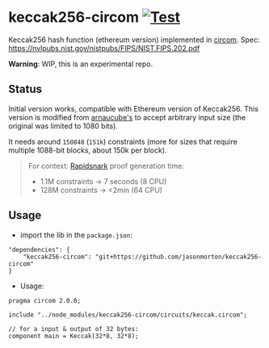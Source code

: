 # keccak256-circom [![Test](https://github.com/jasonmorton/keccak256-circom/workflows/Test/badge.svg)](https://github.com/jasonmorton/keccak256-circom/actions?query=workflow%3ATest)

Keccak256 hash function (ethereum version) implemented in [circom](https://github.com/iden3/circom). Spec: https://nvlpubs.nist.gov/nistpubs/FIPS/NIST.FIPS.202.pdf

**Warning**: WIP, this is an experimental repo.

## Status
Initial version works, compatible with Ethereum version of Keccak256.  This version is modified from [arnaucube's](https://github.com/vocdoni/keccak256-circom/) to accept arbitrary input size (the original was limited to 1080 bits).

It needs around `150848` (`151k`) constraints (more for sizes that require multiple 1088-bit blocks, about 150k per block). 
> For context: [Rapidsnark](https://github.com/iden3/rapidsnark) proof generation time:
> - 1.1M constraints -> 7 seconds (8 CPU)
> - 128M constraints -> <2min (64 CPU)

## Usage
- import the lib in the `package.json`:
```
"dependencies": {
	"keccak256-circom": "git+https://github.com/jasonmorton/keccak256-circom"
}
```

- Usage:
```
pragma circom 2.0.0;

include "../node_modules/keccak256-circom/circuits/keccak.circom";

// for a input & output of 32 bytes:
component main = Keccak(32*8, 32*8);
```
